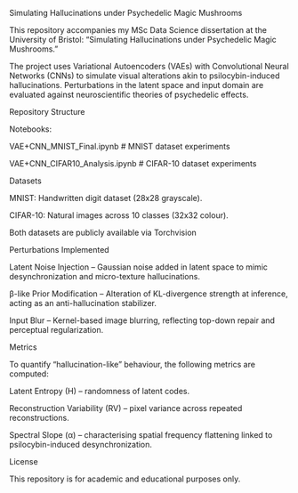 Simulating Hallucinations under Psychedelic Magic Mushrooms

This repository accompanies my MSc Data Science dissertation at the University of Bristol:
“Simulating Hallucinations under Psychedelic Magic Mushrooms.”

The project uses Variational Autoencoders (VAEs) with Convolutional Neural Networks (CNNs) to simulate visual alterations akin to psilocybin-induced hallucinations. Perturbations in the latent space and input domain are evaluated against neuroscientific theories of psychedelic effects.

Repository Structure

Notebooks:

VAE+CNN_MNIST_Final.ipynb                # MNIST dataset experiments

VAE+CNN_CIFAR10_Analysis.ipynb           # CIFAR-10 dataset experiments

Datasets

MNIST: Handwritten digit dataset (28x28 grayscale).

CIFAR-10: Natural images across 10 classes (32x32 colour).

Both datasets are publicly available via Torchvision

Perturbations Implemented

Latent Noise Injection – Gaussian noise added in latent space to mimic desynchronization and micro-texture hallucinations.

β-like Prior Modification – Alteration of KL-divergence strength at inference, acting as an anti-hallucination stabilizer.

Input Blur – Kernel-based image blurring, reflecting top-down repair and perceptual regularization.

Metrics

To quantify “hallucination-like” behaviour, the following metrics are computed:

Latent Entropy (H) – randomness of latent codes.

Reconstruction Variability (RV) – pixel variance across repeated reconstructions.

Spectral Slope (α) – characterising spatial frequency flattening linked to psilocybin-induced desynchronization.

License

This repository is for academic and educational purposes only.

